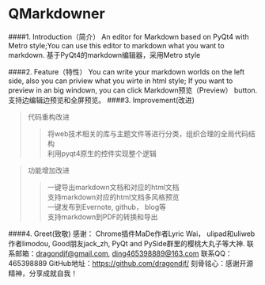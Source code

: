 QMarkdowner
=====================================
####1. Introduction（简介）
        An editor for Markdown based on PyQt4 with Metro style;You can use this editor
    to markdown what you want to markdown.
        基于PyQt4的markdown编辑器，采用Metro style

####2. Feature（特性）
        You can write your markdown worlds on the left side, also you can priview
    what you wirte in html style;
        If you  want to preview in an big windown, you can click Markdown预览（Preview）
    button.
        支持边编辑边预览和全屏预览。
####3. Improvement(改进)
>代码重构改进    
>> 将web技术相关的库与主题文件等进行分类，组织合理的全局代码结构    
>> 利用pyqt4原生的控件实现整个逻辑

>功能增加改进    
>>  一键导出markdown文档和对应的html文档    
>>  支持markdown对应的html文档多风格预览   
>>  一键发布到Evernote, github， blog等     
>>    支持markdown到PDF的转换和导出

####4. Greet(致敬)
    感谢：  Chrome插件MaDe作者Lyric Wai，
            ulipad和uliweb作者limodou, 
            Good朋友jack_zh, 
            PyQt and PySide群里的樱桃大丸子等大神.
    联系邮箱：dragondjf@gmail.com, ding465398889@163.com
    联系QQ：465398889
    GitHub地址：https://github.com/dragondjf/
    刻骨铭心：感谢开源精神，分享成就自我！
